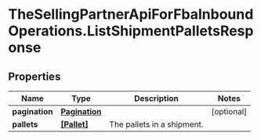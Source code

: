 # TheSellingPartnerApiForFbaInboundOperations.ListShipmentPalletsResponse

## Properties
Name | Type | Description | Notes
------------ | ------------- | ------------- | -------------
**pagination** | [**Pagination**](Pagination.md) |  | [optional] 
**pallets** | [**[Pallet]**](Pallet.md) | The pallets in a shipment. | 


